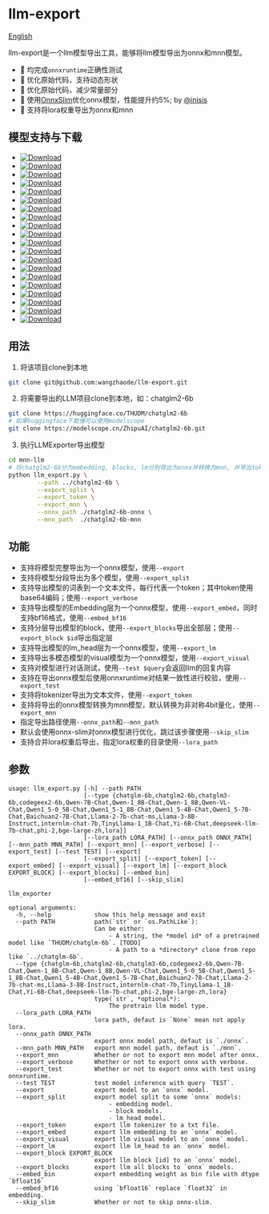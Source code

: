 # llm-export

[English](./README_en.md)

llm-export是一个llm模型导出工具，能够将llm模型导出为onnx和mnn模型。

- 🚀 均完成`onnxruntime`正确性测试
- 🚀 优化原始代码，支持动态形状
- 🚀 优化原始代码，减少常量部分
- 🚀 使用[OnnxSlim](https://github.com/WeLoveAI/OnnxSlim)优化onnx模型，性能提升约5%; by [@inisis](https://github.com/inisis)
- 🚀 支持将lora权重导出为onnx和mnn

## 模型支持与下载
- [![Download][download-chatglm-6b-onnx]][release-chatglm-6b-onnx]
- [![Download][download-chatglm2-6b-onnx]][release-chatglm2-6b-onnx]
- [![Download][download-chatglm3-6b-onnx]][release-chatglm3-6b-onnx]
- [![Download][download-codegeex2-6b-onnx]][release-codegeex2-6b-onnx]
- [![Download][download-qwen-7b-chat-onnx]][release-qwen-7b-chat-onnx]
- [![Download][download-baichuan2-7b-chat-onnx]][release-baichuan2-7b-chat-onnx]
- [![Download][download-llama2-7b-chat-onnx]][release-llama2-7b-chat-onnx]
- [![Download][download-qwen-1.8b-chat-onnx]][release-qwen-1.8b-chat-onnx]
- [![Download][download-phi-2-onnx]][release-phi-2-onnx]
- [![Download][download-internlm-7b-onnx]][release-internlm-7b-onnx]
- [![Download][download-qwen-vl-onnx]][release-qwen-vl-onnx]
- [![Download][download-bge-large-zh-onnx]][release-bge-large-zh-onnx]
- [![Download][download-tinyllama-1.1b-chat-onnx]][release-tinyllama-1.1b-chat-onnx]
- [![Download][download-yi-6b-chat-onnx]][release-yi-6b-chat-onnx]
- [![Download][download-deepseek-7b-chat-onnx]][release-deepseek-7b-chat-onnx]
- [![Download][download-qwen1.5-0.5b-chat-onnx]][release-qwen1.5-0.5b-chat-onnx]
- [![Download][download-qwen1.5-1.8b-chat-onnx]][release-qwen1.5-1.8b-chat-onnx]
- [![Download][download-qwen1.5-4b-chat-onnx]][release-qwen1.5-4b-chat-onnx]
- [![Download][download-qwen1.5-7b-chat-onnx]][release-qwen1.5-7b-chat-onnx]
- [![Download][download-llama3-8b-instruct-onnx]][release-llama3-8b-instruct-onnx]

[download-chatglm-6b-onnx]: https://img.shields.io/github/downloads/wangzhaode/llm-export/chatglm-6b-onnx/total
[download-chatglm2-6b-onnx]: https://img.shields.io/github/downloads/wangzhaode/llm-export/chatglm2-6b-onnx/total
[download-chatglm3-6b-onnx]: https://img.shields.io/github/downloads/wangzhaode/llm-export/chatglm3-6b-onnx/total
[download-codegeex2-6b-onnx]: https://img.shields.io/github/downloads/wangzhaode/llm-export/codegeex2-6b-onnx/total
[download-qwen-7b-chat-onnx]: https://img.shields.io/github/downloads/wangzhaode/llm-export/qwen-7b-chat-onnx/total
[download-baichuan2-7b-chat-onnx]: https://img.shields.io/github/downloads/wangzhaode/llm-export/baichuan2-7b-chat-onnx/total
[download-llama2-7b-chat-onnx]: https://img.shields.io/github/downloads/wangzhaode/llm-export/llama2-7b-chat-onnx/total
[download-qwen-1.8b-chat-onnx]: https://img.shields.io/github/downloads/wangzhaode/llm-export/qwen-1.8b-onnx/total
[download-phi-2-onnx]: https://img.shields.io/github/downloads/wangzhaode/llm-export/phi-2-onnx/total
[download-internlm-7b-onnx]: https://img.shields.io/github/downloads/wangzhaode/llm-export/internlm-7b-onnx/total
[download-qwen-vl-onnx]: https://img.shields.io/github/downloads/wangzhaode/llm-export/qwen-vl-onnx/total
[download-bge-large-zh-onnx]: https://img.shields.io/github/downloads/wangzhaode/llm-export/bge-large-zh-onnx/total
[download-tinyllama-1.1b-chat-onnx]: https://img.shields.io/github/downloads/wangzhaode/llm-export/tinyllama-1.1b-chat-onnx/total
[download-yi-6b-chat-onnx]: https://img.shields.io/github/downloads/wangzhaode/llm-export/yi-6b-chat-onnx/total
[download-deepseek-7b-chat-onnx]: https://img.shields.io/github/downloads/wangzhaode/llm-export/deepseek-7b-chat-onnx/total
[download-qwen1.5-0.5b-chat-onnx]: https://img.shields.io/github/downloads/wangzhaode/llm-export/qwen1.5-0.5b-chat-onnx/total
[download-qwen1.5-1.8b-chat-onnx]: https://img.shields.io/github/downloads/wangzhaode/llm-export/qwen1.5-1.8b-chat-onnx/total
[download-qwen1.5-4b-chat-onnx]: https://img.shields.io/github/downloads/wangzhaode/llm-export/qwen1.5-4b-chat-onnx/total
[download-qwen1.5-7b-chat-onnx]: https://img.shields.io/github/downloads/wangzhaode/llm-export/qwen1.5-7b-chat-onnx/total
[download-llama3-8b-instruct-onnx]: https://img.shields.io/github/downloads/wangzhaode/llm-export/llama3-8b-instruct-onnx/total
[release-chatglm-6b-onnx]: https://github.com/wangzhaode/llm-export/releases/tag/chatglm-6b-onnx
[release-chatglm2-6b-onnx]: https://github.com/wangzhaode/llm-export/releases/tag/chatglm2-6b-onnx
[release-chatglm3-6b-onnx]: https://github.com/wangzhaode/llm-export/releases/tag/chatglm3-6b-onnx
[release-codegeex2-6b-onnx]: https://github.com/wangzhaode/llm-export/releases/tag/codegeex2-6b-onnx
[release-qwen-7b-chat-onnx]: https://github.com/wangzhaode/llm-export/releases/tag/qwen-7b-chat-onnx
[release-baichuan2-7b-chat-onnx]: https://github.com/wangzhaode/llm-export/releases/tag/baichuan2-7b-chat-onnx
[release-llama2-7b-chat-onnx]: https://github.com/wangzhaode/llm-export/releases/tag/llama2-7b-chat-onnx
[release-qwen-1.8b-chat-onnx]: https://github.com/wangzhaode/llm-export/releases/tag/qwen-1.8b-onnx
[release-phi-2-onnx]: https://github.com/wangzhaode/llm-export/releases/tag/phi-2-onnx
[release-internlm-7b-onnx]: https://github.com/wangzhaode/llm-export/releases/tag/internlm-7b-onnx
[release-qwen-vl-onnx]: https://github.com/wangzhaode/llm-export/releases/tag/qwen-vl-onnx
[release-bge-large-zh-onnx]: https://github.com/wangzhaode/llm-export/releases/tag/bge-large-zh-onnx
[release-tinyllama-1.1b-chat-onnx]: https://github.com/wangzhaode/llm-export/releases/tag/tinyllama-1.1b-chat-onnx
[release-yi-6b-chat-onnx]: https://github.com/wangzhaode/llm-export/releases/tag/yi-6b-chat-onnx
[release-deepseek-7b-chat-onnx]: https://github.com/wangzhaode/llm-export/releases/tag/deepseek-7b-chat-onnx
[release-qwen1.5-0.5b-chat-onnx]: https://github.com/wangzhaode/llm-export/releases/tag/qwen1.5-0.5b-chat-onnx
[release-qwen1.5-1.8b-chat-onnx]: https://github.com/wangzhaode/llm-export/releases/tag/qwen1.5-1.8b-chat-onnx
[release-qwen1.5-4b-chat-onnx]: https://github.com/wangzhaode/llm-export/releases/tag/qwen1.5-4b-chat-onnx
[release-qwen1.5-7b-chat-onnx]: https://github.com/wangzhaode/llm-export/releases/tag/qwen1.5-7b-chat-onnx
[release-llama3-8b-instruct-onnx]: https://github.com/wangzhaode/llm-export/releases/tag/llama3-8b-instruct-onnx

## 用法
1. 将该项目clone到本地
```sh
git clone git@github.com:wangzhaode/llm-export.git
```
2. 将需要导出的LLM项目clone到本地，如：chatglm2-6b
```sh
git clone https://huggingface.co/THUDM/chatglm2-6b
# 如果huggingface下载慢可以使用modelscope
git clone https://modelscope.cn/ZhipuAI/chatglm2-6b.git
```
3. 执行LLMExporter导出模型
```sh
cd mnn-llm
# 将chatglm2-6b分为embedding, blocks, lm分别导出为onnx并转换为mnn, 并导出tokenizer.txt
python llm_export.py \
        --path ../chatglm2-6b \
        --export_split \
        --export_token \
        --export_mnn \
        --onnx_path ./chatglm2-6b-onnx \
        --mnn_path  ./chatglm2-6b-mnn
```

## 功能
- 支持将模型完整导出为一个onnx模型，使用`--export`
- 支持将模型分段导出为多个模型，使用`--export_split`
- 支持导出模型的词表到一个文本文件，每行代表一个token；其中token使用base64编码；使用`--export_verbose`
- 支持导出模型的Embedding层为一个onnx模型，使用`--export_embed`，同时支持bf16格式，使用`--embed_bf16`
- 支持分层导出模型的block，使用`--export_blocks`导出全部层；使用`--export_block $id`导出指定层
- 支持导出模型的lm_head层为一个onnx模型，使用`--export_lm`
- 支持导出多模态模型的visual模型为一个onnx模型，使用`--export_visual`
- 支持对模型进行对话测试，使用`--test $query`会返回llm的回复内容
- 支持在导出onnx模型后使用onnxruntime对结果一致性进行校验，使用`--export_test`
- 支持将tokenizer导出为文本文件，使用`--export_token`
- 支持将导出的onnx模型转换为mnn模型，默认转换为非对称4bit量化，使用`--export_mnn`
- 指定导出路径使用`--onnx_path`和`--mnn_path`
- 默认会使用onnx-slim对onnx模型进行优化，跳过该步骤使用`--skip_slim`
- 支持合并lora权重后导出，指定lora权重的目录使用`--lora_path`

## 参数
```
usage: llm_export.py [-h] --path PATH
                     [--type {chatglm-6b,chatglm2-6b,chatglm3-6b,codegeex2-6b,Qwen-7B-Chat,Qwen-1_8B-Chat,Qwen-1_8B,Qwen-VL-Chat,Qwen1_5-0_5B-Chat,Qwen1_5-1_8B-Chat,Qwen1_5-4B-Chat,Qwen1_5-7B-Chat,Baichuan2-7B-Chat,Llama-2-7b-chat-ms,Llama-3-8B-Instruct,internlm-chat-7b,TinyLlama-1_1B-Chat,Yi-6B-Chat,deepseek-llm-7b-chat,phi-2,bge-large-zh,lora}]
                     [--lora_path LORA_PATH] [--onnx_path ONNX_PATH] [--mnn_path MNN_PATH] [--export_mnn] [--export_verbose] [--export_test] [--test TEST] [--export]
                     [--export_split] [--export_token] [--export_embed] [--export_visual] [--export_lm] [--export_block EXPORT_BLOCK] [--export_blocks] [--embed_bin]
                     [--embed_bf16] [--skip_slim]

llm_exporter

optional arguments:
  -h, --help            show this help message and exit
  --path PATH           path(`str` or `os.PathLike`):
                        Can be either:
                        	- A string, the *model id* of a pretrained model like `THUDM/chatglm-6b`. [TODO]
                        	- A path to a *directory* clone from repo like `../chatglm-6b`.
  --type {chatglm-6b,chatglm2-6b,chatglm3-6b,codegeex2-6b,Qwen-7B-Chat,Qwen-1_8B-Chat,Qwen-1_8B,Qwen-VL-Chat,Qwen1_5-0_5B-Chat,Qwen1_5-1_8B-Chat,Qwen1_5-4B-Chat,Qwen1_5-7B-Chat,Baichuan2-7B-Chat,Llama-2-7b-chat-ms,Llama-3-8B-Instruct,internlm-chat-7b,TinyLlama-1_1B-Chat,Yi-6B-Chat,deepseek-llm-7b-chat,phi-2,bge-large-zh,lora}
                        type(`str`, *optional*):
                        	The pretrain llm model type.
  --lora_path LORA_PATH
                        lora path, defaut is `None` mean not apply lora.
  --onnx_path ONNX_PATH
                        export onnx model path, defaut is `./onnx`.
  --mnn_path MNN_PATH   export mnn model path, defaut is `./mnn`.
  --export_mnn          Whether or not to export mnn model after onnx.
  --export_verbose      Whether or not to export onnx with verbose.
  --export_test         Whether or not to export onnx with test using onnxruntime.
  --test TEST           test model inference with query `TEST`.
  --export              export model to an `onnx` model.
  --export_split        export model split to some `onnx` models:
                        	- embedding model.
                        	- block models.
                        	- lm_head model.
  --export_token        export llm tokenizer to a txt file.
  --export_embed        export llm embedding to an `onnx` model.
  --export_visual       export llm visual model to an `onnx` model.
  --export_lm           export llm lm_head to an `onnx` model.
  --export_block EXPORT_BLOCK
                        export llm block [id] to an `onnx` model.
  --export_blocks       export llm all blocks to `onnx` models.
  --embed_bin           export embedding weight as bin file with dtype `bfloat16`
  --embed_bf16          using `bfloat16` replace `float32` in embedding.
  --skip_slim           Whether or not to skip onnx-slim.
```
